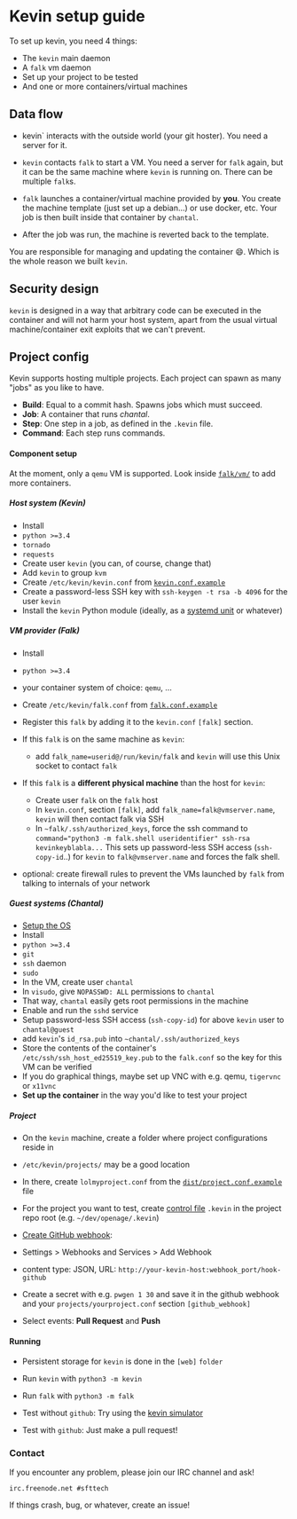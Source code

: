 Kevin setup guide
=================

To set up kevin, you need 4 things:

* The `kevin` main daemon
* A `falk` vm daemon
* Set up your project to be tested
* And one or more containers/virtual machines


Data flow
---------

* kevin` interacts with the outside world (your git hoster).
  You need a server for it.

* `kevin` contacts `falk` to start a VM. You need a server for `falk` again,
  but it can be the same machine where `kevin` is running on.
  There can be multiple `falk`s.

* `falk` launches a container/virtual machine provided by **you**. You
  create the machine template (just set up a debian...) or use docker, etc.
  Your job is then built inside that container by `chantal`.

* After the job was run, the machine is reverted back to the template.

You are responsible for managing and updating the container :smile:.
Which is the whole reason we built `kevin`.


Security design
---------------

`kevin` is designed in a way that arbitrary code can be executed in the
container and will not harm your host system, apart from the usual virtual
machine/container exit exploits that we can't prevent.


Project config
--------------

Kevin supports hosting multiple projects.
Each project can spawn as many "jobs" as you like to have.

* **Build**: Equal to a commit hash. Spawns jobs which must succeed.
* **Job**: A container that runs *chantal*.
* **Step**: One step in a job, as defined in the `.kevin` file.
* **Command**: Each step runs commands.


#### Component setup

At the moment, only a `qemu` VM is supported.
Look inside [`falk/vm/`](/falk/vm) to add more containers.


##### Host system (Kevin)

 - Install
  - `python >=3.4`
  - `tornado`
  - `requests`
 - Create user `kevin` (you can, of course, change that)
  - Add `kevin` to group `kvm`
  - Create `/etc/kevin/kevin.conf` from [`kevin.conf.example`](/dist/kevin.conf.example)
  - Create a password-less SSH key with `ssh-keygen -t rsa -b 4096` for the user `kevin`
 - Install the `kevin` Python module (ideally, as a [systemd unit](/dist/kevin.service) or whatever)


##### VM provider (Falk)

 - Install
  - `python >=3.4`
  - your container system of choice: `qemu`, ...

 - Create `/etc/kevin/falk.conf` from [`falk.conf.example`](/dist/falk.conf.example)

 - Register this `falk` by adding it to the `kevin.conf` `[falk]` section.
  - If this `falk` is on the same machine as `kevin`:
    - add `falk_name=userid@/run/kevin/falk`
      and `kevin` will use this Unix socket to contact `falk`

  - If this `falk` is a **different physical machine** than the host for `kevin`:
    - Create user `falk` on the `falk` host
    - In `kevin.conf`, section `[falk]`, add `falk_name=falk@vmserver.name`,
      `kevin` will then contact falk via SSH
    - In `~falk/.ssh/authorized_keys`, force the ssh command to
      `command="python3 -m falk.shell useridentifier" ssh-rsa kevinkeyblabla...`
      This sets up password-less SSH access (`ssh-copy-id`..)
      for `kevin` to `falk@vmserver.name` and forces the falk shell.

 - optional: create firewall rules to prevent the VMs launched by `falk`
   from talking to internals of your network


##### Guest systems (Chantal)

 - [Setup the OS](https://wiki.archlinux.org/index.php/QEMU#Creating_new_virtualized_system)
 - Install
  - `python >=3.4`
  - `git`
  - `ssh` daemon
  - `sudo`
 - In the VM, create user `chantal`
 - In `visudo`, give `NOPASSWD: ALL` permissions to `chantal`
  - That way, `chantal` easily gets root permissions in the machine
 - Enable and run the `sshd` service
 - Setup password-less SSH access (`ssh-copy-id`) for above `kevin` user to `chantal@guest`
  - add `kevin`'s `id_rsa.pub` into `~chantal/.ssh/authorized_keys`
 - Store the contents of the container's `/etc/ssh/ssh_host_ed25519_key.pub`
   to the `falk.conf` so the key for this VM can be verified
 - If you do graphical things, maybe set up VNC with e.g. qemu, `tigervnc` or `x11vnc`
 - **Set up the container** in the way you'd like to test your project


##### Project

 - On the `kevin` machine,
   create a folder where project configurations reside in
  - `/etc/kevin/projects/` may be a good location
  - In there, create `lolmyproject.conf` from the
    [`dist/project.conf.example`](/dist/project.conf.example) file

 - For the project you want to test,
   create [control file](/dist/controlfile.example) `.kevin`
   in the project repo root (e.g. `~/dev/openage/.kevin`)

 - [Create GitHub webhook](https://developer.github.com/webhooks/creating/
):
  - Settings > Webhooks and Services > Add Webhook
  - content type: JSON, URL: `http://your-kevin-host:webhook_port/hook-github`
  - Create a secret with e.g. `pwgen 1 30` and save it in the github webhook
    and your `projects/yourproject.conf` section `[github_webhook]`
  - Select events: **Pull Request** and **Push**


#### Running

* Persistent storage for `kevin` is done in the `[web]` `folder`
* Run `kevin` with `python3 -m kevin`
* Run `falk` with `python3 -m falk`

* Test without `github`: Try using the [kevin simulator](simulator.md)
* Test with `github`: Just make a pull request!


### Contact

If you encounter any problem, please join our IRC channel and ask!

```
irc.freenode.net #sfttech
```

If things crash, bug, or whatever, create an issue!
